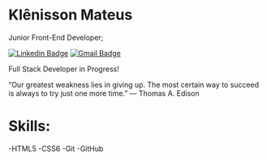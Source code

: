 # Klênisson Mateus

Junior Front-End Developer;

[![Linkedin Badge](https://img.shields.io/badge/LinkedIn-0077B5?style=for-the-badge&logo=linkedin&logoColor=white//www.linkedin.com/in/klenissonmateus/)](https://www.linkedin.com/in/klenissonmateus/)
[![Gmail Badge](https://img.shields.io/badge/Gmail-D14836?style=for-the-badge&logo=gmail&logoColor=white&link=mailto:klenissonmateuspessoal@gmail.com)](mailto:klenissonmateuspessoal@gmail.com)

Full Stack Developer in Progress!

“Our greatest weakness lies in giving up. The most certain way to succeed is always to try just one more time.” — Thomas A. Edison

# Skills:
-HTML5
-CSS6
-Git
-GitHub
